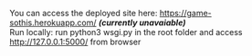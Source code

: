 You can access the deployed site here: https://game-sothis.herokuapp.com/ ***(currently unavaiable)*** \
Run locally: run python3 wsgi.py in the root folder and access http://127.0.0.1:5000/ from browser
